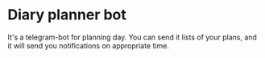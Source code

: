# Diary planner bot
It's a telegram-bot for planning day. You can send it lists of your plans, and it will send you notifications on appropriate time.

